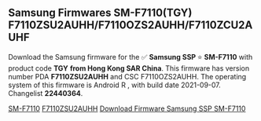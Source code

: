 <h2>Samsung Firmwares SM-F7110(TGY) F7110ZSU2AUHH/F7110OZS2AUHH/F7110ZCU2AUHF</h2>
Download the Samsung firmware for the ✅ <strong>Samsung SSP </strong> ⭐ <strong>SM-F7110</strong> with product code <strong>TGY</strong> <strong> from Hong Kong SAR China</strong>. This firmware has version number PDA <strong>F7110ZSU2AUHH</strong> and CSC F7110OZS2AUHH. The operating system of this firmware is Android R , with build date 2021-09-07. Changelist <strong>22440364</strong>.


[SM-F7110](https://samfirm.shop/samsung/model/SM-F7110)
[F7110ZSU2AUHH](https://samfirm.shop/samsung/pda/F7110ZSU2AUHH)
[Download Firmware Samsung SSP SM-F7110](https://samfirm.shop/samsung/firmware/455584)
